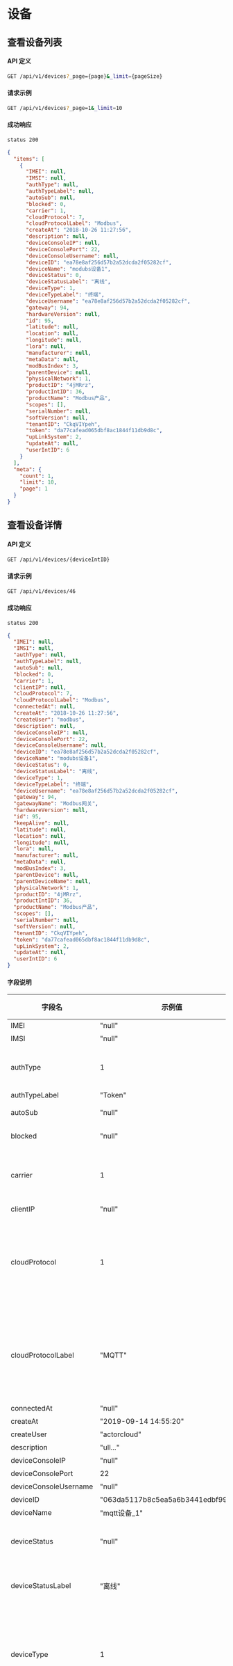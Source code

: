 # 设备

## 查看设备列表

<!--!#!GET_/api/v1/devices?_page={page}&_limit={pageSize}!#!-->

#### API 定义

```bash
GET /api/v1/devices?_page={page}&_limit={pageSize}
```

#### 请求示例

```bash
GET /api/v1/devices?_page=1&_limit=10
```

#### 成功响应

```bash
status 200
```

```json
{
  "items": [
    {
      "IMEI": null, 
      "IMSI": null, 
      "authType": null, 
      "authTypeLabel": null, 
      "autoSub": null, 
      "blocked": 0, 
      "carrier": 1, 
      "cloudProtocol": 7, 
      "cloudProtocolLabel": "Modbus", 
      "createAt": "2018-10-26 11:27:56", 
      "description": null, 
      "deviceConsoleIP": null, 
      "deviceConsolePort": 22, 
      "deviceConsoleUsername": null, 
      "deviceID": "ea78e8af256d57b2a52dcda2f05282cf", 
      "deviceName": "modubs设备1", 
      "deviceStatus": 0, 
      "deviceStatusLabel": "离线", 
      "deviceType": 1, 
      "deviceTypeLabel": "终端", 
      "deviceUsername": "ea78e8af256d57b2a52dcda2f05282cf", 
      "gateway": 94, 
      "hardwareVersion": null, 
      "id": 95, 
      "latitude": null, 
      "location": null, 
      "longitude": null, 
      "lora": null, 
      "manufacturer": null, 
      "metaData": null, 
      "modBusIndex": 3, 
      "parentDevice": null, 
      "physicalNetwork": 1, 
      "productID": "4jMRrz", 
      "productIntID": 36, 
      "productName": "Modbus产品", 
      "scopes": [], 
      "serialNumber": null, 
      "softVersion": null, 
      "tenantID": "CkqVIYpeh", 
      "token": "da77cafead065dbf8ac1844f11db9d8c", 
      "upLinkSystem": 2, 
      "updateAt": null, 
      "userIntID": 6
    }
  ], 
  "meta": {
    "count": 1, 
    "limit": 10, 
    "page": 1
  }
}
```



## 查看设备详情

<!-- !#!GET_/api/v1/devices/{id}!#! -->

#### API 定义

```bash
GET /api/v1/devices/{deviceIntID}
```

#### 请求示例

```bash
GET /api/v1/devices/46
```

#### 成功响应

```bash
status 200
```

```json
{
  "IMEI": null, 
  "IMSI": null, 
  "authType": null, 
  "authTypeLabel": null, 
  "autoSub": null, 
  "blocked": 0, 
  "carrier": 1, 
  "clientIP": null, 
  "cloudProtocol": 7, 
  "cloudProtocolLabel": "Modbus", 
  "connectedAt": null, 
  "createAt": "2018-10-26 11:27:56", 
  "createUser": "modbus", 
  "description": null, 
  "deviceConsoleIP": null, 
  "deviceConsolePort": 22, 
  "deviceConsoleUsername": null, 
  "deviceID": "ea78e8af256d57b2a52dcda2f05282cf", 
  "deviceName": "modubs设备1", 
  "deviceStatus": 0, 
  "deviceStatusLabel": "离线", 
  "deviceType": 1, 
  "deviceTypeLabel": "终端", 
  "deviceUsername": "ea78e8af256d57b2a52dcda2f05282cf", 
  "gateway": 94, 
  "gatewayName": "Modbus网关", 
  "hardwareVersion": null, 
  "id": 95, 
  "keepAlive": null, 
  "latitude": null, 
  "location": null, 
  "longitude": null, 
  "lora": null, 
  "manufacturer": null, 
  "metaData": null, 
  "modBusIndex": 3, 
  "parentDevice": null, 
  "parentDeviceName": null, 
  "physicalNetwork": 1, 
  "productID": "4jMRrz", 
  "productIntID": 36, 
  "productName": "Modbus产品", 
  "scopes": [], 
  "serialNumber": null, 
  "softVersion": null, 
  "tenantID": "CkqVIYpeh", 
  "token": "da77cafead065dbf8ac1844f11db9d8c", 
  "upLinkSystem": 2, 
  "updateAt": null, 
  "userIntID": 6
}
```


#### 字段说明

| 字段名             | 示例值               | 字段类型    |  说明                  |
| --------------- | ----------------- | ------- | ------------------- |
| IMEI| "null" | String  | 设备IMEI |
| IMSI| "null" | String  | 设备IMSI |
| authType| 1 | Integer  | 认证方式 可选参数: Token: 1, 证书: 2 |
| authTypeLabel| "Token" | String  | Token |
| autoSub| "null" | Integer  | 自动订阅，0:关闭，1:开启 |
| blocked| "null" | Integer  | 是否允许访问 0:允许 1:禁止 |
| carrier| 1 | Integer  | 运营商 可选参数: 中国电信: 1, 中国移动: 2, 中国联通: 3, 其他: 4 |
| clientIP| "null" | String  | 客户端 IP |
| cloudProtocol| 1 | Integer  | 云端协议 可选参数: MQTT: 1, CoAP: 2, LwM2M: 3, LoRa: 4, HTTP: 5, WebSocket: 6, Modbus: 7 |
| cloudProtocolLabel| "MQTT" | String  | 云端协议 可选参数: MQTT: 1, CoAP: 2, LwM2M: 3, LoRa: 4, HTTP: 5, WebSocket: 6, Modbus: 7 |
| connectedAt| "null" | String  | 连接时间 |
| createAt| "2019-09-14 14:55:20" | Date  | 创建时间 |
| createUser| "actorcloud" | String  | 创建用户 |
| description| "ull..." | String  | 描述 |
| deviceConsoleIP| "null" | String  | 控制台ip |
| deviceConsolePort| 22 | Integer  | 控制台端口 |
| deviceConsoleUsername| "null" | String  | 控制台用户名 |
| deviceID| "063da5117b8c5ea5a6b3441edbf99d03" | String  | 设备 ID |
| deviceName| "mqtt设备_1" | String  | 设备名称 |
| deviceStatus| "null" | Integer  | 设备运行状态 可选参数: 离线: 0, 在线: 1, 休眠: 2 |
| deviceStatusLabel| "离线" | String  | 设备运行状态 可选参数: 离线: 0, 在线: 1, 休眠: 2 |
| deviceType| 1 | Integer  | 设备类型 可选参数: 终端: 1, 智能手机: 3  与上联系统互斥：该处值为 `终端: 1` 时才能填写 `upLinkSystem` 字段 |
| deviceTypeLabel| "终端" | String  | 设备类型 可选参数: 终端: 1, 智能手机: 3 |
| deviceUsername| "063da5117b8c5ea5a6b3441edbf99d03" | String  | 设备用户名，用于连接emq |
| gateway| "null" | Integer  | 所属网关 当设备类型 `upLinkSystem` 为 `2 (网关)` 时必须填写网关 ID |
| gatewayName| "null" | String  | 网关名称 |
| hardwareVersion| "null" | String  | 硬件版本 |
| id| 46 | Integer  | id |
| keepAlive| "null" | Integer  | 心跳时间 |
| latitude| 25.064918 | Float  | 纬度 |
| location| "云南省昆明市五华区丰宁街道金鼎科技园" | JSON  | 位置 |
| longitude| 102.678732 | Float  | 经度 |
| lora| "null" | JSON  | 是否 LoRa 协议 |
| manufacturer| "null" | String  | 制造商 |
| metaData | "null" | json | 元数据 |
| modBuxIndex | 3 | Integer | 索引，所属产品是 `Modbus` 协议时，必须填写(0~255之间的数字，同级设备不能重复) |
| parentDevice | "null" | Integer | 上联设备 ID， 当上联系统选择 `设备` 时，必须填写|
| parentDeviceName | "null" | String | 上联设备名称 |
| physicalNetwork| 1 | Integer  | 物理网络 可选参数: WIFI: 1, 2G: 2, 3G: 3, 4G: 4, NB-IOT: 5, BlueTooth: 6 |
| productID| "2ioNzM" | String  | 产品 ID |
| productIntID| 60 | Integer  | 产品 ID |
| productName| "MQTT产品" | String  | 产品名称 |
| scopes| [] | Array  | 围栏范围 |
| serialNumber| "null" | String  | 序列号 |
| softVersion| "null" | String  | 软件版本 |
| tenantID| "C2xPah6mn" | String  | 租户 ID |
| token| "990afd1e9448584abfca5b7154f9bcba" | String  | 设备秘钥 |
| upLinkSystem| 1 | Integer  | 上联系统 可选参数: 云: 1, 网关: 2, 设备: 3 |
| updateAt| "2018-10-12 09:39:52" | Date  | 更新时间 |
| userIntID| 2 | Integer  | 用户 ID |




## 创建设备

#### 创建说明


##### 字段约束

- 所属产品与索引：

  所属产品 `productID` 为 `Modbus` 协议的产品时，必须携带索引 `modBusIndex` 字段。
- 设备类型与上联系统：

  设备类型 `deviceType` 为 `1 (终端)` 时，必须携带上联系统 `upLinkSystem` 字段，否则 `upLinkSystem` 应当为空。

- 上联系统与所属网关：

  上联系统 `upLinkSystem` 为 `2 (网关)` 时必须携带有效 `gateway` 网关 ID 字段。

- 上联系统与所属设备：

  上线系统 `upLinkSystem` 为 `3 (设备)` 时必须携带有效 `parentDevice` 设备 ID 字段。


> 详细字段间约束请见设备字段说明，网关信息参考[网关列表 API](rest/gateways.html#%E6%9F%A5%E7%9C%8B%E7%BD%91%E5%85%B3%E5%88%97%E8%A1%A8)。


##### 多种设备类型

请求参数根据所选产品的云端协议有所不同，除去基础信息之外，下表给出相关差异：

| 云端协议     | 必填项        | 锁定项   |
| --------------- | ----------------- | ------- |
| MQTT、CoAP、HTTP、WebSocket | 认证方式：`authType` | -- |
| LwM2M | 接入 IEMI：`IMEI` 、自动订阅： `autoSub` | -- |
| LoRa | LoRa 协议相关信息，入网方式：`lora.type` 、DevEUI：`deviceID`、AppEUI： `lora.appEUI`、AppKey： `lora.appKey` 、FCnt Check： `lora.fcntCheck`、允许加入：`lora.canJoin` | 入网方式：`lora.type`等于 `otaa` 时 |
| LoRa | LoRa 协议相关信息，入网方式：`lora.type` 、所属网关：`gateway`、DevAddr： `deviceID`、发射频率： `lora.region` 、NwkSKey： `lora.nwkSKey`、AppSKey：`lora.appSKey`、FCnt Up：`lora.fcntUp`、FCnt Down： `lora.fcntDown`、FCnt Check：`lora.fcntCheck` | 入网方式：`lora.type`等于 `abp` 时 |
| Modbus | 索引：`modBuxIndex`、认证方式：`authType` | -- |


<!-- !#!POST_/api/v1/devices!#! -->

#### API 定义

```bash
POST /api/v1/devices
```

#### 请求示例

```bash
POST /api/v1/devices
```

```json
{
  "productID": "p3zZMy",
  "upLinkSystem": 1,
  "longitude": 120.124144,
  "latitude": 30.266682,
  "location": "浙江省杭州市西湖区灵隐街道浙江大学玉泉校区",
  "cloudProtocol": 1,
  "deviceType": 1,
  "carrier": 1,
  "physicalNetwork": 1,
  "deviceName": "智能锁",
  "IMEI": "101010101010101",
  "IMSI": "101010101010101",
  "manufacturer": "江南",
  "serialNumber": "1061f1a1f47",
  "softVersion": "v 1.2",
  "hardwareVersion": "v 1.0",
  "description": "智能锁",
  "deviceConsoleIP": "192.168.1.1",
  "deviceConsoleUsername": "root",
  "deviceConsolePort": 22,
  "authType": 1,
  "deviceID": "10c61f1a1f47",
  "deviceUsername": "10c61f1a1f47",
  "token": "10c61f1a1f47"
}
```


#### 成功响应

```bash
status 201
```

```json
{
  "IMEI": "101010101010101",
  "IMSI": "101010101010101",
  "authType": 1,
  "autoSub": null,
  "blocked": 0,
  "carrier": 1,
  "createAt": "2018-09-30 16:37:55",
  "description": "智能锁",
  "deviceConsoleIP": "192.168.1.1",
  "deviceConsolePort": 22,
  "deviceConsoleUsername": "root",
  "deviceID": "10c61f1a1f47",
  "deviceName": "智能锁",
  "deviceStatus": 0,
  "deviceType": 1,
  "deviceUsername": "10c61f1a1f47",
  "gateway": null,
  "hardwareVersion": "v 1.0",
  "id": 189,
  "latitude": 30.266682,
  "location": "浙江省杭州市西湖区灵隐街道浙江大学玉泉校区",
  "longitude": 120.124144,
  "lora": null,
  "manufacturer": "江南",
  "metaData": null, 
  "modBusIndex": null, 
  "parentDevice": null, 
  "parentDeviceName": null, 
  "physicalNetwork": 1,
  "productID": "p3zZMy",
  "scopes": [],
  "serialNumber": "1061f1a1f47",
  "softVersion": "v 1.2",
  "tenantID": "C1g8RWNwv",
  "token": "10c61f1a1f47",
  "upLinkSystem": 1,
  "updateAt": null,
  "userIntID": 23
}
```




## 编辑设备

<!-- !#!PUT_/api/v1/devices/{id}!#! -->

#### API 定义

```bash
PUT /api/v1/devices/{deviceIntID}
```

#### 请求示例

```bash
PUT /api/v1/devices/191
```

```json
{
  "IMEI": "111111111111110",
  "IMSI": "111111111111110",
  "authType": 1,
  "autoSub": 1,
  "blocked": 0,
  "carrier": 1,
  "clientIP": null,
  "cloudProtocol": 3,
  "cloudProtocolLabel": "LwM2M",
  "connectedAt": null,
  "createAt": "2018-09-30 17:03:56",
  "createUser": "ActorCloud",
  "description": null,
  "deviceConsoleIP": null,
  "deviceConsolePort": 22,
  "deviceConsoleUsername": null,
  "deviceID": "111111111111110",
  "deviceName": "lw",
  "deviceStatus": 0,
  "deviceStatusLabel": "离线",
  "deviceType": 1,
  "deviceTypeLabel": "智能手机",
  "deviceUsername": "xxxxxxxx",
  "gateway": null,
  "gatewayName": null,
  "hardwareVersion": null,
  "id": 191,
  "keepAlive": null,
  "latitude": null,
  "location": null,
  "longitude": null,
  "manufacturer": null,
  "metaData": null, 
  "modBusIndex": null, 
  "parentDevice": null, 
  "parentDeviceName": null, 
  "physicalNetwork": 1,
  "productID": "Bwj2pn",
  "productIntID": 129,
  "productName": "LWM2M",
  "scopes": [],
  "serialNumber": null,
  "softVersion": null,
  "tenantID": "C1g8RWNwv",
  "token": "xxxxxxxx",
  "upLinkSystem": 1,
  "updateAt": null,
  "userIntID": 23
}
```


#### 成功响应

```bash
status 200
```

```json
{
  "IMEI": "111111111111110",
  "IMSI": "111111111111110",
  "authType": 1,
  "autoSub": 1,
  "blocked": 0,
  "carrier": 1,
  "createAt": "2018-09-30 17:03:56",
  "description": null,
  "deviceConsoleIP": null,
  "deviceConsolePort": 22,
  "deviceConsoleUsername": null,
  "deviceID": "111111111111110",
  "deviceName": "lw",
  "deviceStatus": 0,
  "deviceType": 1,
  "deviceUsername": "xxxxxxxx",
  "gateway": null,
  "hardwareVersion": null,
  "id": 191,
  "latitude": null,
  "location": null,
  "longitude": null,
  "lora": null,
  "manufacturer": null,
  "metaData": null, 
  "modBusIndex": null, 
  "parentDevice": null, 
  "parentDeviceName": null, 
  "physicalNetwork": 1,
  "productID": "Bwj2pn",
  "scopes": [],
  "serialNumber": null,
  "softVersion": null,
  "tenantID": "C1g8RWNwv",
  "token": "xxxxxxxx",
  "upLinkSystem": 1,
  "updateAt": "2018-09-30 17:06:10",
  "userIntID": 23
}
```




## 删除设备

!#!DELETE_/api/v1/devices?ids={ids}!#!




## 导出设备

!#!GET_/api/v1/devices_export!#!




## 导入设备

!#!POST_/api/v1/devices_import!#!




## 查看子设备列表

#### API 定义

```bash
GET /api/v1/devices?parentDevice={deviceIntID}&_page={page}&_limit={pageSize}
```

#### 请求示例

```bash
GET /api/v1/devices?parentDevice=95&_page=1&_limit=10
```

#### 成功响应

```bash
status 200
```

```json
{
  "items": [
    {
      "IMEI": null, 
      "IMSI": null, 
      "authType": 1, 
      "authTypeLabel": "Token", 
      "autoSub": null, 
      "blocked": 0, 
      "carrier": 1, 
      "cloudProtocol": 7, 
      "cloudProtocolLabel": "Modbus", 
      "createAt": "2018-10-29 14:48:37", 
      "description": null, 
      "deviceConsoleIP": null, 
      "deviceConsolePort": 22, 
      "deviceConsoleUsername": null, 
      "deviceID": "A_0573be62c1565f7dbe636765ae46af1a_1", 
      "deviceName": "modbus设备2", 
      "deviceStatus": 0, 
      "deviceStatusLabel": "离线", 
      "deviceType": 1, 
      "deviceTypeLabel": "终端", 
      "deviceUsername": "0573be62c1565f7dbe636765ae46af1a", 
      "gateway": null, 
      "hardwareVersion": null, 
      "id": 99, 
      "latitude": null, 
      "location": null, 
      "longitude": null, 
      "lora": null, 
      "manufacturer": null, 
      "metaData": null, 
      "modBusIndex": 5, 
      "parentDevice": 95, 
      "physicalNetwork": 1, 
      "productID": "4jMRrz", 
      "productIntID": 36, 
      "productName": "Modbus产品", 
      "scopes": [], 
      "serialNumber": null, 
      "softVersion": null, 
      "tenantID": "CkqVIYpeh", 
      "token": "88823fd94f0c5fcab1de844821a0810b", 
      "upLinkSystem": 3, 
      "updateAt": null, 
      "userIntID": 6
    }
  ], 
  "meta": {
    "count": 1, 
    "limit": 10, 
    "page": 1
  }
}
```







## 子设备的创建、编辑

> 与普通设备的创建、编辑类似，唯一不同的地方是 `parentDevice` 必填，且必须是上联设备的 ID







## 子设备删除

> 参考普通设备的删除接口




## 设备事件

!#!GET_/api/v1/devices/{id}/events?_page={page}&_limit={pageSize}!#!




## 查看设备原始数据

!#!GET_/api/v1/original_data?deviceID={deviceID}&metricType=2&time_unit=day!#!




## 查看设备指标数据

!#!GET_/api/v1/metrics_data?deviceID={deviceID}&metricType=1!#!




## 设备控制

!#!POST_/api/v1/device_publish!#!




## 新建设备定时任务

!#!POST_/api/v1/device_schedule_publish!#!




## 删除设备定时任务

!#!DELETE_/api/v1/device_schedule_publish?ids={ids}!#!









